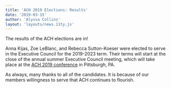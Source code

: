 ```yaml
---
title: 'ACH 2019 Elections: Results'
date: '2019-03-15'
author: 'Alyssa Collins'
layout: 'layouts/news.11ty.js'
---
```

The results of the ACH elections are in!

Anna Kijas, Zoe LeBlanc, and Rebecca Sutton-Koeser were elected to serve in the Executive Council for the 2019-2023 term. Their terms will start at the close of the annual summer Executive Council meeting, which will take place at the [ACH 2019 conference](http://ach2019.ach.org/) in Pittsburgh, PA.

As always, many thanks to all of the candidates. It is because of our members willingness to serve that ACH continues to flourish.
